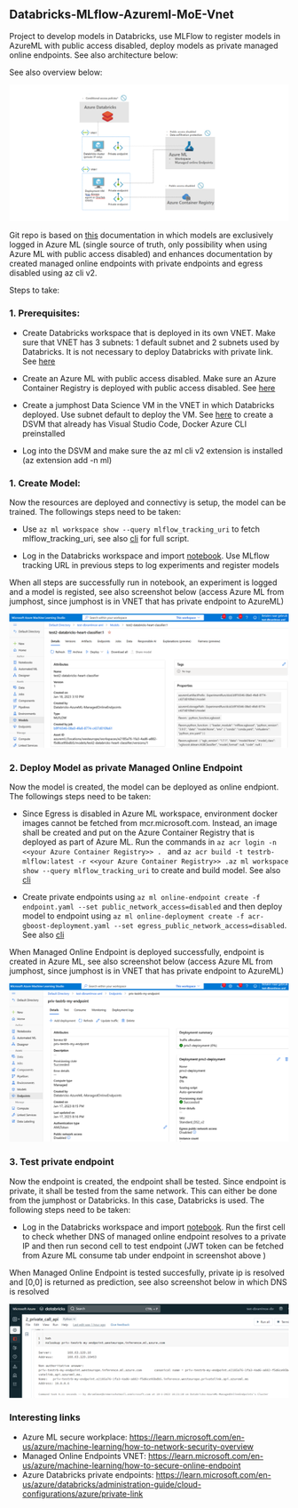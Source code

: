 ## Databricks-MLflow-Azureml-MoE-Vnet

Project to develop models in Databricks, use MLFlow to register models in AzureML with public access disabled, deploy models as private managed online endpoints. See also architecture below:

See also overview below:

![Architecture](Images/architecture.png)

Git repo is based on [this](https://learn.microsoft.com/en-us/azure/machine-learning/how-to-use-mlflow-azure-databricks?tabs=cli%2Cmlflow#tracking-exclusively-on-azure-machine-learning-workspace) documentation in which models are exclusively logged in Azure ML (single source of truth, only possibility when using Azure ML with public access disabled) and enhances documentation by created managed online endpoints with private endpoints and egress disabled using az cli v2.

Steps to take:

### 1. Prerequisites:

- Create Databricks workspace that is deployed in its own VNET. Make sure that VNET has 3 subnets: 1 default subnet and 2 subnets used by Databricks. It is not necessary to deploy Databricks with private link. See [here](https://learn.microsoft.com/en-us/azure/databricks/administration-guide/cloud-configurations/azure/vnet-inject)

- Create an Azure ML with public access disabled. Make sure an Azure Container Registry is deployed with public access disabled. See [here](https://learn.microsoft.com/en-us/azure/machine-learning/how-to-network-security-overview​)

- Create a jumphost Data Science VM in the VNET in which Databricks deployed. Use subnet default to deploy the VM. See [here](https://learn.microsoft.com/en-us/azure/machine-learning/data-science-virtual-machine/provision-vm) to create a DSVM that already has Visual Studio Code, Docker Azure CLI preinstalled

- Log into the DSVM and make sure the az ml cli v2 extension is installed (az extension add -n ml)

### 1. Create Model:

Now the resources are deployed and connectivy is setup, the model can be trained. The followings steps need to be taken:

- Use ```az ml workspace show --query mlflow_tracking_uri``` to fetch mlflow_tracking_uri, see also [cli](azcliv2_script.txt) for full script.

- Log in the Databricks workspace and import [notebook](Databricks/1_private_create_model_mlflow.ipynb). Use MLflow tracking URL in previous steps to log experiments and register models

When all steps are successfully run in notebook, an experiment is logged and a model is registed, see also screenshot below (access Azure ML from jumphost, since jumphost is in VNET that has private endpoint to AzureML)

![Create_model](Images/create_model.png)

### 2. Deploy Model as private Managed Online Endpoint

Now the model is created, the model can be deployed as online endpiont. The followings steps need to be taken:

-  Since Egress is disabled in Azure ML workspace, environment docker images cannot be fetched from mcr.microsoft.com. Instead, an image shall be created and put on the Azure Container Registry that is deployed as part of Azure ML. Run the commands in ```az acr login -n <<your Azure Container Registry>> . ``` and ```az acr build -t testrb-mlflow:latest -r <<your Azure Container Registry>> .az ml workspace show --query mlflow_tracking_uri``` to create and build model. See also [cli](azcliv2_script.txt)

- Create private endpoints using ```az ml online-endpoint create -f endpoint.yaml --set public_network_access=disabled``` and then deploy model to endpoint using ```az ml online-deployment create -f acr-gboost-deployment.yaml --set egress_public_network_access=disabled```. See also [cli](azcliv2_script.txt)

When Managed Online Endpoint is deployed successfully, endpoint is created in Azure ML, see also screenshot below (access Azure ML from jumphost, since jumphost is in VNET that has private endpoint to AzureML)

![Create endpoint](Images/create_private_endpoint.png)

### 3. Test private endpoint

Now the endpoint is created, the endpoint shall be tested. Since endpoint is private, it shall be tested from the same network. This can either be done from the jumphost or Databricks. In this case, Databricks is used. The following steps need to be taken:

- Log in the Databricks workspace and import [notebook](Databricks/2_private_call_api.ipynb). Run the first cell to check whether DNS of managed online endpoint resolves to a private IP and then run second cell to test endpoint (JWT token can be fetched from Azure ML consume tab under endpoint in screenshot above )

When Managed Online Endpoint is tested succesfully, private ip is resolved and [0,0] is returned as prediction, see also screenshot below in which DNS is resolved

![Test endpoint](Images/test_private_endpoint.png)


### Interesting links


- Azure ML secure workplace: https://learn.microsoft.com/en-us/azure/machine-learning/how-to-network-security-overview​
- Managed Online Endpoints VNET: https://learn.microsoft.com/en-us/azure/machine-learning/how-to-secure-online-endpoint​
- Azure Databricks private endpoints: https://learn.microsoft.com/en-us/azure/databricks/administration-guide/cloud-configurations/azure/private-link